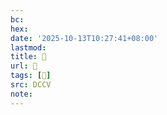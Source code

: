 ```yaml
---
bc:
hex:
date: '2025-10-13T10:27:41+08:00'
lastmod:
title: 􅊄
url: 􅊄
tags: [𩎊]
src: DCCV
note:
---
```

